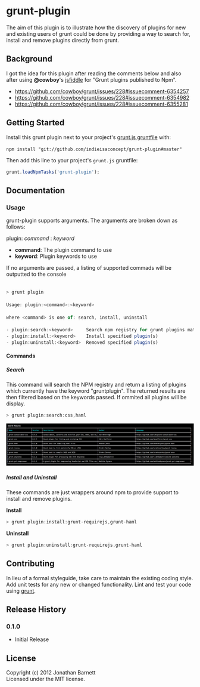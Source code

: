 # grunt-plugin

The aim of this plugin is to illustrate how the discovery of plugins for new and existing users of grunt could be done by providing a way to search for, install and remove plugins directly from grunt.

## Background

I got the idea for this plugin after reading the comments below and also after using **@cowboy**'s [jsfiddle](http://jsfiddle.net/cowboy/qzRjD/show/ "Grunt plugins published to Npm") for "Grunt plugins published to Npm".

- https://github.com/cowboy/grunt/issues/228#issuecomment-6354257
- https://github.com/cowboy/grunt/issues/228#issuecomment-6354982
- https://github.com/cowboy/grunt/issues/228#issuecomment-6355281

## Getting Started
Install this grunt plugin next to your project's [grunt.js gruntfile][getting_started] with: 

`npm install "git://github.com/indieisaconcept/grunt-plugin#master"`

Then add this line to your project's `grunt.js` gruntfile:

```javascript
grunt.loadNpmTasks('grunt-plugin');
```

[grunt]: https://github.com/cowboy/grunt
[getting_started]: https://github.com/cowboy/grunt/blob/master/docs/getting_started.md

## Documentation

### Usage

grunt-plugin supports arguments. The arguments are broken down as follows:

plugin: *command* : *keyword*

+ **command**: The plugin command to use
+ **keyword**: Plugin keywords to use

If no arguments are passed, a listing of supported commads will be outputted to the console

```javascript

> grunt plugin

Usage: plugin:<command>:<keyword>

where <command> is one of: search, install, uninstall

- plugin:search:<keyword>     Search npm registry for grunt plugins matching keywords
- plugin:install:<keyword>    Install specified plugin(s)
- plugin:uninstall:<keyword>  Removed specified plugin(s)

```

#### Commands

##### Search

This command will search the NPM registry and return a listing of plugins which currently have the keyword "gruntplugin". The returned results are then filtered based on the keywords passed. If ommited all plugins will be display.

```javascript
> grunt plugin:search:css,haml
```

!['Example console output'](https://github.com/indieisaconcept/grunt-plugin/raw/master/screenshot.png)

##### Install and Uninstall

These commands are just wrappers around npm to provide support to install and remove plugins.

**Install**

```javascript
> grunt plugin:install:grunt-requirejs,grunt-haml
```

**Uninstall**

```javascript
> grunt plugin:uninstall:grunt-requirejs,grunt-haml
```

## Contributing
In lieu of a formal styleguide, take care to maintain the existing coding style. Add unit tests for any new or changed functionality. Lint and test your code using [grunt][grunt].

## Release History

### 0.1.0
+ Initial Release

## License
Copyright (c) 2012 Jonathan Barnett  
Licensed under the MIT license.

